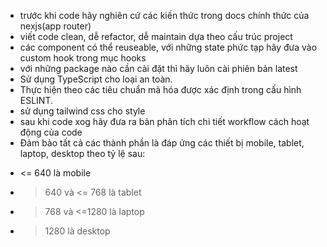 - trước khi code hãy nghiên cứ các kiến thức trong docs chính thức của nexjs(app router)
- viết code clean, dễ refactor, dễ maintain dựa theo cấu trúc project
- các component có thể reuseable, với những state phức tạp hãy đưa vào custom hook trong mục hooks
- với những package nào cần cài đặt thì hãy luôn cài phiên bản latest
- Sử dụng TypeScript cho loại an toàn.
- Thực hiện theo các tiêu chuẩn mã hóa được xác định trong cấu hình ESLINT.
- sử dụng tailwind css cho style
- sau khi code xog hãy đưa ra bản phân tích chi tiết workflow cách hoạt động của code
- Đảm bảo tất cả các thành phần là đáp ứng các thiết bị mobile, tablet, laptop, desktop theo tỷ lệ sau:

* <= 640 là mobile
* > 640 và <= 768 là tablet
* > 768 và <=1280 là laptop
* > 1280 là desktop

